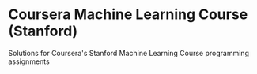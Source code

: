 # Coursera Machine Learning Course (Stanford)
Solutions for Coursera's Stanford Machine Learning Course programming assignments
